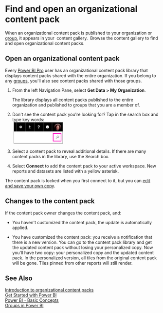 ﻿<properties 
   pageTitle="Find and open an organizational content pack"
   description="Find and open an organizational content pack"
   services="powerbi" 
   documentationCenter="" 
   authors="jastru" 
   manager="mblythe" 
   editor=""
   tags=""/>
 
<tags
   ms.service="powerbi"
   ms.devlang="NA"
   ms.topic="article"
   ms.tgt_pltfrm="NA"
   ms.workload="powerbi"
   ms.date="10/15/2015"
   ms.author="jastru"/>

# Find and open an organizational content pack  

When an organizational content pack is published to your organization or [group](http://support.powerbi.com/knowledgebase/articles/654247%0A), it appears in your  content gallery.  Browse the content gallery to find and open organizational content packs.

## Open an organizational content pack  
Every [Power BI Pro](https://powerbi.microsoft.com/pricing) user has an organizational content pack library that displays content packs shared with the entire organization. If you belong to any [groups](http://support.powerbi.com/knowledgebase/articles/654247%0A), you'll also see content packs shared with those groups.   

1.  From the left Navigation Pane, select **Get Data \> My Organization**.

    The library displays all content packs published to the entire organization and published to groups that you are a member of.

2.  Don't see the content pack you're looking for? Tap in the search box and type key words:  
	 ![](media/powerbi-service-organizational-content-pack-find-and-open/cp_searchbox.png)

3.  Select a content pack to reveal additional details. If there are many content packs in the library, use the Search box. 

4.  Select **Connect** to add the content pack to your active workspace. New reports and datasets are listed with a yellow asterisk.

The content pack is locked when you first connect to it, but you can [edit and save your own copy](https://support.powerbi.com/knowledgebase/articles/651727). 

## Changes to the content pack  
If the content pack owner changes the content pack, and:  
- You haven't customized the content pack, the update is automatically applied.

- You have customized the content pack: you receive a notification that there is a new version. You can go to the content pack library and get the updated content pack without losing your personalized copy. Now you'll have two copy: your personalized copy and the updated content pack.  In the personalized version, all tiles from the original content pack will be gone. Tiles pinned from other reports will still render. 

## See Also  
[Introduction to organizational content packs](https://support.powerbi.com/knowledgebase/articles/651040)  
[Get Started with Power BI](http://support.powerbi.com/knowledgebase/articles/430814)  
[Power BI - Basic Concepts](http://support.powerbi.com/knowledgebase/articles/487029)  
[Groups in Power BI](http://support.powerbi.com/knowledgebase/articles/654247%0A)  